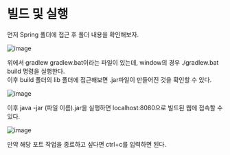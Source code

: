 <h1> <strong> 빌드 및 실행 </strong> </h1>

먼저 Spring 폴더에 접근 후 폴더 내용을 확인해보자.

![image](https://user-images.githubusercontent.com/85156021/177086145-5ba9f11d-3e46-4860-9859-11774c14ec1b.png)

위에서 gradlew gradlew.bat이라는 파일이 있는데, window의 경우 ./gradlew.bat build 명령을 실행한다. <br>
이후 build 폴더의 lib 폴더에 접근해보면 .jar파일이 만들어진 것을 확인할 수 있다.

![image](https://user-images.githubusercontent.com/85156021/177086387-d435e5ae-af64-4169-a999-73efbc84442e.png)

이후 java -jar (파일 이름).jar을 실행하면 localhost:8080으로 빌드된 웹에 접속할 수 있다.

![image](https://user-images.githubusercontent.com/85156021/177086466-6240eee6-b659-4fec-829a-1d42768adfe0.png)

만약 해당 포트 작업을 종료하고 싶다면 ctrl+c를 입력하면 된다.
